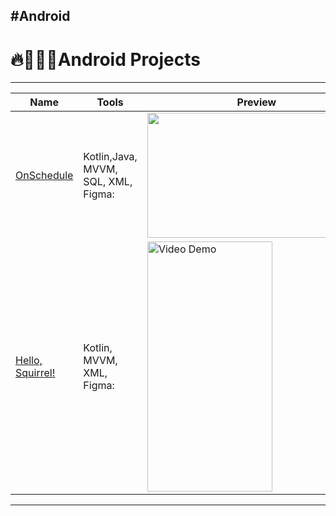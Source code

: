 #Android
---

# 🔥👨🏻‍💻Android Projects 
---



|Name | Tools |  Preview | 
|---|---|---|
|[OnSchedule]() | Kotlin,Java, MVVM, SQL, XML, Figma:| <img src="https://github.com/fcamas/Android/assets/76220782/39b497c0-2bac-421d-a523-72d306930abf" width="350" height="200"> |
|[Hello, Squirrel!]() | Kotlin, MVVM, XML, Figma:| <img src="https://github.com/fcamas/Android/assets/76220782/a7015ea8-3984-4e7b-98cb-9dfe1806d99b" title='Video Demo' width="200" alt='Video Demo'  height="400">  |
---


